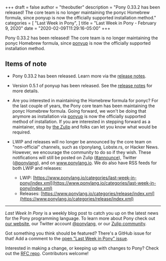 +++
draft = false
author = "theobutler"
description = "Pony 0.33.2 has been released! The core team is no longer maintaining the ponyc Homebrew formula, since ponyup is now the officially supported installation method."
categories = [
    "Last Week in Pony",
]
title = "Last Week in Pony - February 9, 2020"
date = "2020-02-09T11:29:16-05:00"
+++

Pony 0.33.2 has been released! The core team is no longer maintaining the ponyc Homebrew formula, since [ponyup](https://github.com/ponylang/ponyup) is now the officially supported installation method.
<!--more-->

## Items of note

- Pony 0.33.2 has been released. Learn more via the [release notes](https://www.ponylang.io/blog/2020/02/0.33.2-released/).

- Version 0.5.1 of ponyup has been released. See the [release notes](https://github.com/ponylang/ponyup/releases/tag/0.5.1) for more details.

- Are you interested in maintaining the Homebrew formula for ponyc? For the last couple of years, the Pony core team has been maintaining the ponyc Homebrew formula. Going forward, we won't be doing that anymore as installation via [ponyup](https://github.com/ponylang/ponyup) is now the officially supported method of installation. If you are interested in stepping forward as a maintainer, stop by [the Zulip](https://ponylang.zulipchat.com/#) and folks can let you know what would be required.

- LWIP and releases will no longer be announced by the core team on "non-official" channels, such as r/ponylang, Lobste.rs, or Hacker News. However, we encourage the community to do so if they wish. These notifications will still be posted on Zulip ([#announce](https://ponylang.zulipchat.com/#narrow/stream/189932-announce)), Twitter ([@ponylang](https://twitter.com/ponylang)), and on www.ponylang.io. We do also have RSS feeds for both LWIP and releases:
  - LWIP: [https://www.ponylang.io/categories/last-week-in-pony/index.xml](https://www.ponylang.io/categories/last-week-in-pony/index.xml)
  - Releases: [https://www.ponylang.io/categories/release/index.xml](https://www.ponylang.io/categories/release/index.xml)

---

_Last Week In Pony_ is a weekly blog post to catch you up on the latest news for the Pony programming language. To learn more about Pony check out [our website](https://ponylang.io), our Twitter account [@ponylang](https://twitter.com/ponylang), or our [Zulip community](https://ponylang.zulipchat.com).

Got something you think should be featured? There's a GitHub issue for that! Add a comment to the [open "Last Week in Pony" issue](https://github.com/ponylang/ponylang.github.io/issues?q=is%3Aissue+is%3Aopen+label%3Alast-week-in-pony).

Interested in making a change, or keeping up with changes to Pony? Check out the [RFC repo](https://github.com/ponylang/rfcs). Contributors welcome!
